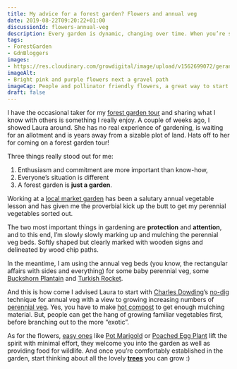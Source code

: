 ```yaml
---
title: My advice for a forest garden? Flowers and annual veg
date: 2019-08-22T09:20:22+01:00
discussionId: flowers-annual-veg
description: Every garden is dynamic, changing over time. When you’re starting out with a forest garden, pollinator friendly flowers and annual veg can be a good place to start.
tags: 
- ForestGarden
- GdnBloggers
images: 
- https://res.cloudinary.com/growdigital/image/upload/v1562699072/geranium-dianthus-B50F2E10.jpg
imageAlt: 
- Bright pink and purple flowers next a gravel path
imageCap: People and pollinator friendly flowers, a great way to start a forest garden
draft: false
---
```


I have the occasional taker for my [forest garden tour](https://www.forestgarden.wales/tour/) and sharing what I know with others is something I really enjoy. A couple of weeks ago, I showed Laura around. She has no real experience of gardening, is waiting for an allotment and is years away from a sizable plot of land. Hats off to her for coming on a forest garden tour! 

Three things really stood out for me: 

1. Enthusiasm and commitment are more important than know-how,
2. Everyone’s situation is different 
3. A forest garden is **just a garden**.

Working at a [local market garden](http://www.glebelandsmarketgarden.co.uk) has been a salutary annual vegetable lesson and has given me the proverbial kick up the butt to get my perennial vegetables sorted out. 

The two most important things in gardening are **protection** and **attention**, and to this end, I’m slowly slowly marking up and mulching the perennial veg beds. Softly shaped but clearly marked with wooden signs and delineated by wood chip paths.

In the meantime, I am using the annual veg beds (you know, the rectangular affairs with sides and everything) for some baby perennial veg, some [Buckshorn Plantain](http://www.realseeds.co.uk/salads.html) and [Turkish Rocket](https://pfaf.org/user/plant.aspx?latinname=Bunias+orientalis). 

And this is how come I advised Laura to start with [Charles Dowding](https://www.charlesdowding.co.uk)’s [no-dig](https://www.amazon.com/No-Dig-Organic-Home-Garden/dp/1856233014) technique for annual veg with a view to growing increasing numbers of [perennial veg](https://www.forestgarden.wales/blog/perennial-vegetable-alternatives/). Yes, you have to make [hot compost](https://www.permaculture.co.uk/readers-solutions/how-make-hot-compost) to get enough mulching material. But, people can get the hang of growing familiar vegetables first, before branching out to the more “exotic”. 

As for the flowers, [easy ones](https://www.forestgarden.wales/blog/splashes-colour-sea-shimmering-green/) like [Pot Marigold](https://pfaf.org/user/Plant.aspx?LatinName=Calendula+officinalis) or [Poached Egg Plant](https://pfaf.org/user/Plant.aspx?LatinName=Limnanthes+douglasii) lift the spirit with minimal effort, they welcome you into the garden as well as providing food for wildlife. And once you’re comfortably established in the garden, start thinking about all the lovely **[trees](https://www.agroforestry.co.uk/product/tree-for-gardens-orchards-and-permaculture/)** you can grow :)
